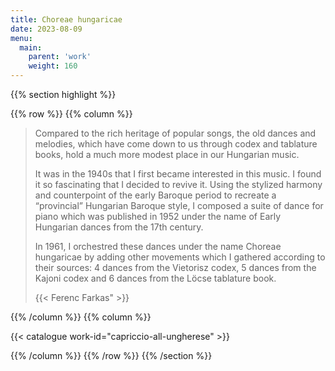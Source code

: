 ```yaml
---
title: Choreae hungaricae
date: 2023-08-09
menu:
  main:
    parent: 'work'
    weight: 160
---
```


{{% section highlight %}}

{{% row %}}
{{% column %}}

> Compared to the rich heritage of popular songs, the old dances and melodies, which have come down to us through codex and tablature books, hold a much more modest place in our Hungarian music. 
> 
> It was in the 1940s that I first became interested in this music. I found it so fascinating that I decided to revive it. Using the stylized harmony and counterpoint of the early Baroque period to recreate a “provincial” Hungarian Baroque style, I composed a suite of dance for piano which was published in 1952 under the name of Early Hungarian dances from the 17th century.
>
> In 1961, I orchestred these dances under the name Choreae hungaricae by adding other movements which I gathered according to their sources: 4 dances from the Vietorisz codex, 5 dances from the Kajoni codex and 6 dances from the Löcse tablature book.
>
> {{< Ferenc Farkas" >}}
>

{{% /column %}}
{{% column %}}


{{< catalogue work-id="capriccio-all-ungherese" >}}

{{% /column %}}
{{% /row %}}
{{% /section %}}